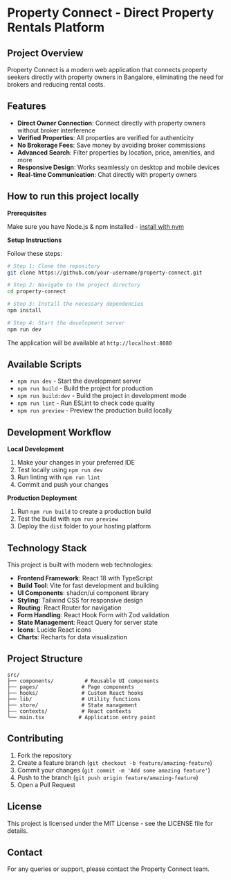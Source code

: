 # Property Connect - Direct Property Rentals Platform

## Project Overview

Property Connect is a modern web application that connects property seekers directly with property owners in Bangalore, eliminating the need for brokers and reducing rental costs.

## Features

- **Direct Owner Connection**: Connect directly with property owners without broker interference
- **Verified Properties**: All properties are verified for authenticity
- **No Brokerage Fees**: Save money by avoiding broker commissions
- **Advanced Search**: Filter properties by location, price, amenities, and more
- **Responsive Design**: Works seamlessly on desktop and mobile devices
- **Real-time Communication**: Chat directly with property owners

## How to run this project locally

**Prerequisites**

Make sure you have Node.js & npm installed - [install with nvm](https://github.com/nvm-sh/nvm#installing-and-updating)

**Setup Instructions**

Follow these steps:

```sh
# Step 1: Clone the repository
git clone https://github.com/your-username/property-connect.git

# Step 2: Navigate to the project directory
cd property-connect

# Step 3: Install the necessary dependencies
npm install

# Step 4: Start the development server
npm run dev
```

The application will be available at `http://localhost:8080`

## Available Scripts

- `npm run dev` - Start the development server
- `npm run build` - Build the project for production
- `npm run build:dev` - Build the project in development mode
- `npm run lint` - Run ESLint to check code quality
- `npm run preview` - Preview the production build locally

## Development Workflow

**Local Development**

1. Make your changes in your preferred IDE
2. Test locally using `npm run dev`
3. Run linting with `npm run lint`
4. Commit and push your changes

**Production Deployment**

1. Run `npm run build` to create a production build
2. Test the build with `npm run preview`
3. Deploy the `dist` folder to your hosting platform

## Technology Stack

This project is built with modern web technologies:

- **Frontend Framework**: React 18 with TypeScript
- **Build Tool**: Vite for fast development and building
- **UI Components**: shadcn/ui component library
- **Styling**: Tailwind CSS for responsive design
- **Routing**: React Router for navigation
- **Form Handling**: React Hook Form with Zod validation
- **State Management**: React Query for server state
- **Icons**: Lucide React icons
- **Charts**: Recharts for data visualization

## Project Structure

```
src/
├── components/          # Reusable UI components
├── pages/              # Page components
├── hooks/              # Custom React hooks
├── lib/                # Utility functions
├── store/              # State management
├── contexts/           # React contexts
└── main.tsx           # Application entry point
```

## Contributing

1. Fork the repository
2. Create a feature branch (`git checkout -b feature/amazing-feature`)
3. Commit your changes (`git commit -m 'Add some amazing feature'`)
4. Push to the branch (`git push origin feature/amazing-feature`)
5. Open a Pull Request

## License

This project is licensed under the MIT License - see the LICENSE file for details.

## Contact

For any queries or support, please contact the Property Connect team.
